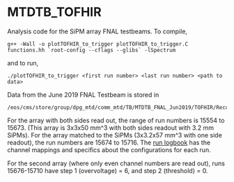 # MTDTB_TOFHIR

Analysis code for the SiPM array FNAL testbeams. To compile,

    g++ -Wall -o plotTOFHIR_to_trigger plotTOFHIR_to_trigger.C functions.hh `root-config --cflags --glibs` -lSpectrum

and to run,

    ./plotTOFHIR_to_trigger <first run number> <last run number> <path to data>

Data from the June 2019 FNAL Testbeam is stored in 

    /eos/cms/store/group/dpg_mtd/comm_mtd/TB/MTDTB_FNAL_Jun2019/TOFHIR/RecoData/v1/RecoWithTracks/
        
For the array with both sides read out, the range of run numbers is 15554 to 15673. (This array is 3x3x50 mm^3 with both sides readout with 3.2 mm SiPMs). For the array matched to the SiPMs (3x3.2x57 mm^3 with one side readout), the run numbers are 15674 to 15716. The [run logbook](https://docs.google.com/spreadsheets/d/1ilOMxOy2Qlut1EweUQIKJa14cDbHkf-NVMCfdacFLVk/edit#gid=555033895 "June 2019 Run Logbook") has the channel mappings and specifics about the configurations for each run.

For the second array (where only even channel numbers are read out), runs 15676-15710 have step 1 (overvoltage) = 6, and step 2 (threshold) = 0. 